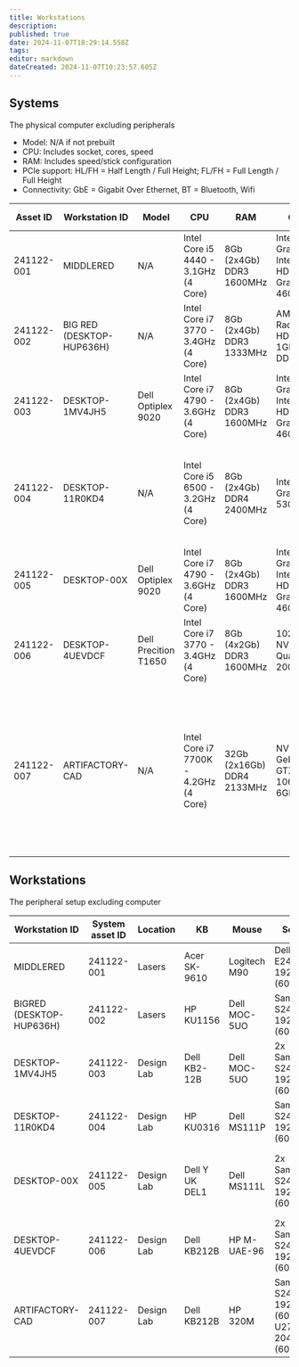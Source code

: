 ```yaml
---
title: Workstations
description: 
published: true
date: 2024-11-07T10:29:14.558Z
tags: 
editor: markdown
dateCreated: 2024-11-07T10:23:57.605Z
---
```


## Systems
The physical computer excluding peripherals

* Model: N/A if not prebuilt
* CPU: Includes socket, cores, speed
* RAM: Includes speed/stick configuration
* PCIe support: HL/FH = Half Length / Full Height; FL/FH = Full Length / Full Height
* Connectivity: GbE = Gigabit Over Ethernet,  BT = Bluetooth, Wifi

| Asset ID     | Workstation ID            | Model                | CPU                                   | RAM                        | GPU                                           | Motherboard             | PCIe support                                                                                       | Network Connectivity | Display Connectivity                             | HDD                |
|--------------|---------------------------|----------------------|---------------------------------------|----------------------------|-----------------------------------------------|-------------------------|----------------------------------------------------------------------------------------------------|----------------------|--------------------------------------------------|--------------------|
| 241122-001   | MIDDLERED                 | N/A                  | Intel Core i5 4440 - 3.1GHz (4 Core)  | 8Gb (2x4Gb) DDR3 1600MHz   | Integrated Graphics Intel(R) HD Graphics 4600 | Lenovo SDK0E50510       | 1xPCIe 3.0 x16 Hl/FH 4xPCIe 2.0 x 1 HL/FH                                                          | GbE only             | 1xVGA, 1xDisplay Port                            | 256Gb SATA III SSD |  
| 241122-002   | BIG RED (DESKTOP-HUP636H) | N/A                  | Intel Core i7 3770 - 3.4GHz (4 Core)  | 8Gb (2x4Gb) DDR3 1333MHz   | AMD Radeon HD 6450 1GB DDR3                   | Asus P8Q77-M2/CDM/SI    | 1xPCIe 3.0 x16 HL/FH 4xPCIe 2.0 x 1 HL/FH                                                          | GbE only             | 2xDVI-D, 1xDVI-I 1xVGA 1xHDMI 1.3a               | 111Gb SATA III SSD |
| 241122-003   | DESKTOP-1MV4JH5           | Dell Optiplex 9020   | Intel Core i7 4790 - 3.6GHz (4 Core)  | 8Gb (2x4Gb) DDR3 1600MHz   | Integrated Graphics Intel(R) HD Graphics 4600 | Dell 00V62H             | 1xPCIe 3.0 x16 HL/FH 4xPCIe 2.0 x1 HL/FH                                                           | 1GbE Only            | 1xVGA, 2xDisplay Port                            | 447Gb SATA III SSD |
| 241122-004   | DESKTOP-11R0KD4           | N/A                  | Intel Core i5 6500 - 3.2GHz (4 Core)  | 8Gb (2x4Gb) DDR4 2400MHz   | Intel HD Graphics 530                         | Lenovo BC30 U3E1        | 1xPCIe 3.0 x16 HL/FH 1xPCIe 2.0 x4 HL/FH 2xPCIe 2.0 x1 HL/FH                                       | 1GbE + BT            | 1xVGA, 2xDisplay Port                            | 447Gb SATA III SSD |
| 241122-005   | DESKTOP-00X               | Dell Optiplex 9020   | Intel Core i7 4790 - 3.6GHz (4 Core)  | 8Gb (2x4Gb) DDR3 1600MHz   | Integrated Graphics Intel(R) HD Graphics 4600 | Dell 00V62H             | 1xPCIe 3.0 x16 HL/FH 4xPCIe 2.0 x1 HL/FH                                                           | 1GbE Only            | 1xVGA, 2xDisplay Port                            | 447Gb SATA III SSD |
| 241122-006   | DESKTOP-4UEVDCF           | Dell Precition T1650 | Intel Core i7 3770 - 3.4GHz (4 Core)  | 8Gb (4x2Gb) DDR3 1600MHz   | 1023MB NVIDIA Quadro 2000                     | Dell 0X9M3X             | 1xPCIe 3.0 x16 HL/FH 1xPCIe 2.0 x1 HL/FH                                                           | 1GbE Only            | 1xVGA, 2xDisplay Port                            | 256Gb SATA III SSD |
| 241122-007   | ARTIFACTORY-CAD           | N/A                  | Intel Core i7 7700K - 4.2GHz (4 Core) | 32Gb (2x16Gb) DDR4 2133MHz | NVIDIA GeForce GTX 1060 6GB                   | Gigabyte Z270MX-Gaming5 | 1xPCIe 3.0 x 16(16) FL/FH 1xPCIe 3.0 x 16(x8) FL/FH 1xPCIe 3.0 x 16(x4) FL/FH 1xPCIe 3.0 x 1 FL/FH | 1GbE Only            | 4xDisplay Port, 1xHDMI 1.4, 1xHDMI 2.0b, 1xDVI-D | 476Gb M.2 NVMe SSD |

## Workstations

The peripheral setup excluding computer

| Workstation ID           | System asset ID | Location   | KB             | Mouse        | Screens                                                        | Other Peripherals             | Purpose                                                                  |
|--------------------------|-----------------|------------|----------------|--------------|----------------------------------------------------------------|-------------------------------|--------------------------------------------------------------------------|
| MIDDLERED                | 241122-001      | Lasers     | Acer SK-9610   | Logitech M90 | Dell E2417H 1920x1080 (60Hz)                                   | N/A                           | Laser Cutting Interface                                                  |
| BIGRED (DESKTOP-HUP636H) | 241122-002      | Lasers     | HP KU1156      | Dell MOC-5UO | Samsung S24C450 1920x1200 (60Hz)                               | N/A                           | Laser Cutting Interface                                                  |
| DESKTOP-1MV4JH5          | 241122-003      | Design Lab | Dell KB2-12B   | Dell MOC-5UO | 2x Samsung S24C450 1920x1200 (60Hz)                            | N/A                           | Prepare for 3d Print, Labels, CNC, Laser Cutting                         |
| DESKTOP-11R0KD4          | 241122-004      | Design Lab | HP KU0316      | Dell MS111P  | Samsung S24C450 1920x1200 (60Hz)                               | Wacom Cintiq 21UX Pen Display | Design Digital Artwork                                                   |
| DESKTOP-00X              | 241122-005      | Design Lab | Dell Y UK DEL1 | Dell MS111L  | 2x Samsung S24C450 1920x1200 (60Hz)                            | N/A                           | Induction Presentation, Prepare for 3d Print, Labels, CNC, Laser Cutting |
| DESKTOP-4UEVDCF          | 241122-006      | Design Lab | Dell KB212B    | HP M-UAE-96  | 2x Samsung S24C450 1920x1200 (60Hz)                            | N/A                           | Prepare for 3d Print, Labels, CNC, Laser Cutting                         |
| ARTIFACTORY-CAD          | 241122-007      | Design Lab | Dell KB212B    | HP 320M      | Samsung S24C450 1920x1200 (60Hz), Dell U2722D 2048x1152 (60Hz) | N/A                           | 3d Modelling/CAD                                                         |
